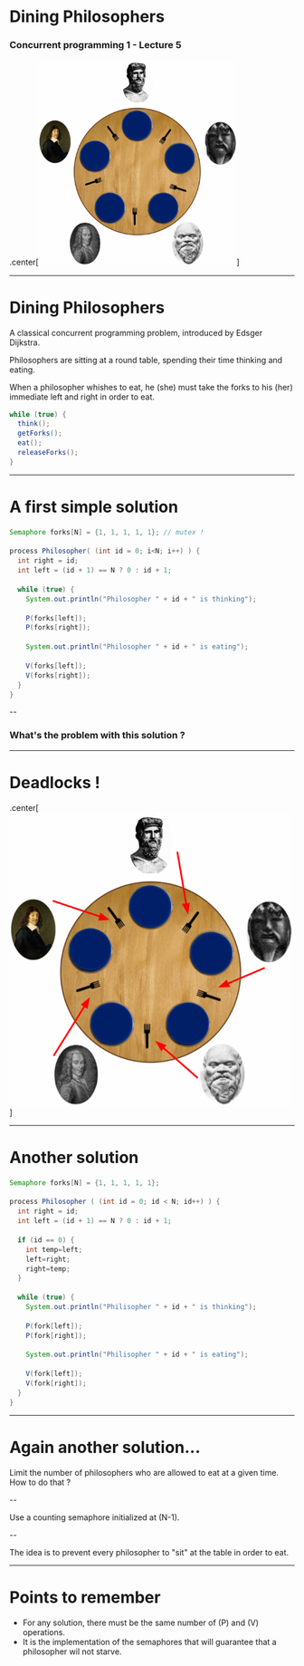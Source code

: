 # Dining Philosophers

### Concurrent programming 1 - Lecture 5

.center[<img src="img/dining_philosophers.png" width="350"/>]

---
# Dining Philosophers

A classical concurrent programming problem, introduced by Edsger Dijkstra.

Philosophers are sitting at a round table, spending their time thinking and eating.

When a philosopher whishes to eat, he (she) must take the forks to his (her) immediate left and right in order to eat.

```java
while (true) {
  think();
  getForks();
  eat();
  releaseForks();
}
```

---
# A first simple solution

```java
Semaphore forks[N] = {1, 1, 1, 1, 1}; // mutex !

process Philosopher( (int id = 0; i<N; i++) ) {
  int right = id;
  int left = (id + 1) == N ? 0 : id + 1;

  while (true) {
    System.out.println("Philosopher " + id + " is thinking");

    P(forks[left]);
    P(forks[right]);

    System.out.println("Philosopher " + id + " is eating");

    V(forks[left]);
    V(forks[right]);
  }
}
```

--
### What's the problem with this solution ?

---
# Deadlocks !

.center[<img src="img/dining_philosophers_deadlock.png" width="500"/>]

---
# Another solution

```java
Semaphore forks[N] = {1, 1, 1, 1, 1};

process Philosopher ( (int id = 0; id < N; id++) ) {
  int right = id;
  int left = (id + 1) == N ? 0 : id + 1;

  if (id == 0) {
    int temp=left;
    left=right;
    right=temp;
  }

  while (true) {
    System.out.println("Philisopher " + id + " is thinking");

    P(fork[left]);
    P(fork[right]);

    System.out.println("Philisopher " + id + " is eating");

    V(fork[left]);
    V(fork[right]);
  }
}
```

---
# Again another solution...

Limit the number of philosophers who are allowed to eat at a given time. How to do that ?

--

Use a counting semaphore initialized at \(N-1\).

--

The idea is to prevent every philosopher to "sit" at the table in order to eat.

---
# Points to remember

* For any solution, there must be the same number of \(P\) and \(V\) operations.
* It is the implementation of the semaphores that will guarantee that a philosopher wil not starve.

